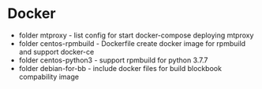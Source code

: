 # Docker
* folder mtproxy - list config for start docker-compose deploying mtproxy
* folder centos-rpmbuild -  Dockerfile create docker image for rpmbuild and support docker-ce
* folder centos-python3 - support rpmbuild for python 3.7.7
* folder debian-for-bb - include docker files for build blockbook compability image